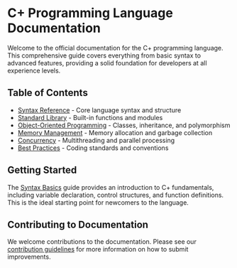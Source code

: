 <!-- 
# This file is part of the C+ project.
#
# Copyright (C) 2025 GiladLeef
#
# This program is free software: you can redistribute it and/or modify
# it under the terms of the GNU General Public License as published by
# the Free Software Foundation, either version 3 of the License, or
# (at your option) any later version.
#
# This program is distributed in the hope that it will be useful,
# but WITHOUT ANY WARRANTY; without even the implied warranty of
# MERCHANTABILITY or FITNESS FOR A PARTICULAR PURPOSE.  See the
# GNU General Public License for more details.
#
# You should have received a copy of the GNU General Public License
# along with this program.  If not, see <https://www.gnu.org/licenses/>. -->
# C+ Programming Language Documentation

Welcome to the official documentation for the C+ programming language. This comprehensive guide covers everything from basic syntax to advanced features, providing a solid foundation for developers at all experience levels.

## Table of Contents

- [Syntax Reference](./syntax/basics.md) - Core language syntax and structure
- [Standard Library](./stdlib/overview.md) - Built-in functions and modules
- [Object-Oriented Programming](./oop/classes.md) - Classes, inheritance, and polymorphism
- [Memory Management](./memory/overview.md) - Memory allocation and garbage collection
- [Concurrency](./concurrency/threading.md) - Multithreading and parallel processing
- [Best Practices](./best-practices/coding-standards.md) - Coding standards and conventions

## Getting Started

The [Syntax Basics](./syntax/basics.md) guide provides an introduction to C+ fundamentals, including variable declaration, control structures, and function definitions. This is the ideal starting point for newcomers to the language.

## Contributing to Documentation

We welcome contributions to the documentation. Please see our [contribution guidelines](../CONTRIBUTING.md) for more information on how to submit improvements.
